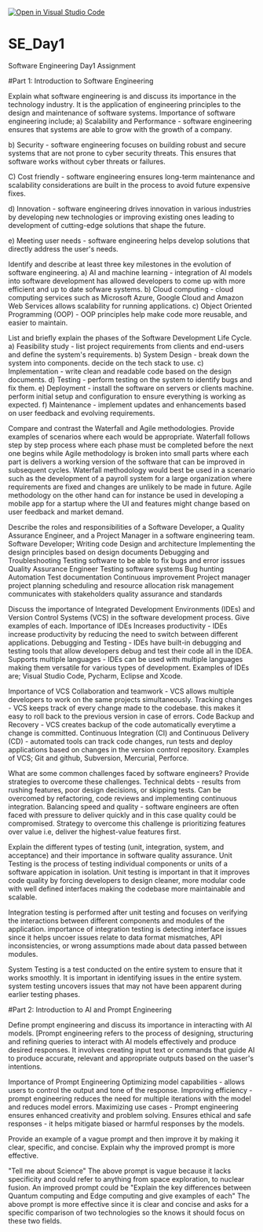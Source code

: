 [![Open in Visual Studio Code](https://classroom.github.com/assets/open-in-vscode-2e0aaae1b6195c2367325f4f02e2d04e9abb55f0b24a779b69b11b9e10269abc.svg)](https://classroom.github.com/online_ide?assignment_repo_id=18480949&assignment_repo_type=AssignmentRepo)
# SE_Day1
Software Engineering Day1 Assignment

#Part 1: Introduction to Software Engineering

Explain what software engineering is and discuss its importance in the technology industry.
It is the application of engineering principles to the design and maintenance of software systems.
Importance of software engineering include;
a) Scalability and Performance - software engineering ensures that systems are able to grow with the growth of a company.

b) Security - software engineering focuses on building robust and secure systems that are not prone to cyber security threats. This ensures that software works without cyber threats or failures.

C) Cost friendly - software engineering ensures long-term maintenance and scalability considerations are built in the process to avoid future expensive fixes.

d) Innovation - software engineering drives innovation in various industries by developing new technologies or improving existing ones leading to development of cutting-edge solutions that shape the future.

e) Meeting user needs - software engineering helps develop solutions that directly address the user's needs.

Identify and describe at least three key milestones in the evolution of software engineering.
a) AI and machine learning - integration of AI models into software development has allowed developers to come up with more efficient and up to date sofware systems.
b) Cloud computing - cloud computing services such as Microsoft Azure, Google Cloud and Amazon Web Services allows scalability for running applications.
c) Object Oriented Programming (OOP) - OOP principles help make code more reusable, and easier to maintain.

List and briefly explain the phases of the Software Development Life Cycle.
a) Feasibility study - list project requirements from clients and end-users and define the system's requirements.
b) System Design - break down the system into components. decide on the tech stack to use.
c) Implementation - write clean and readable code based on the design documents.
d) Testing - perform testing on the system to identify bugs and fix them.
e) Deployment - install the software on servers or clients machine. perform initial setup and configuration to ensure everything is working as expected.
f) Maintenance - implement updates and enhancements based on user feedback and evolving requirements.

Compare and contrast the Waterfall and Agile methodologies. Provide examples of scenarios where each would be appropriate.
Waterfall follows step by step process where each phase must be completed before the next one begins while Agile methodology is broken into small parts where each part is delivers a working version of the software that can be improved in subsequent cycles. 
Waterfall methodology would best be used in a scenario such as the development of a payroll system for a large organization where requirements are fixed and changes are unlikely to be made in future.
Agile methodology on the other hand can for instance be used in developing a mobile app for a startup where the UI and features might change based on user feedback and market demand.

Describe the roles and responsibilities of a Software Developer, a Quality Assurance Engineer, and a Project Manager in a software engineering team.
Software Developer;
   Writing code
   Design and architecture
   Implementing the design principles based on design documents
   Debugging and Troubleshooting
   Testing software to be able to fix bugs and error isssues
Quality Assurance Engineer
    Testing software systems
    Bug hunting
    Automation
    Test documentation
    Continuous improvement
Project manager
    project planning 
    scheduling and resource allocation
    risk management
    communicates with stakeholders
    quality assurance and standards

Discuss the importance of Integrated Development Environments (IDEs) and Version Control Systems (VCS) in the software development process. Give examples of each.
Importance of IDEs
Increases productivity - IDEs increase productivity by reducing the need to switch between different applications.
Debugging and Testing - IDEs have built-in debugging and testing tools that allow developers debug and test their code all in the IDEA.
Supports multiple languages - IDEs can be used with multiple languages making them versatile for various types of development.
Examples of IDEs are; Visual Studio Code, Pycharm, Eclipse and Xcode.

Importance of VCS
Collaboration and teamwork - VCS allows multiple developers to work on the same projects simultaneously.
Tracking changes - VCS keeps track of every change made to the codebase. this makes it easy to roll back to the previous version in case of errors.
Code Backup and Recovery - VCS creates backup of the code automatically everytime a change is committed.
Continuous Integration (CI) and Continuous Delivery (CD) - automated tools can track code changes, run tests and deploy applications based on changes in the version control repository.
Examples of VCS; Git and github, Subversion, Mercurial, Perforce.

What are some common challenges faced by software engineers? Provide strategies to overcome these challenges.
Technical debts - results from rushing features, poor design decisions, or skipping tests. Can be overcomed by refactoring, code reviews and implementing continuous integration.
Balancing speed and quality - software engineers are often faced with pressure to deliver quickly and in this case quality could be compromised. Strategy to overcome this challenge is prioritizing features over value i.e, deliver the highest-value features first.

Explain the different types of testing (unit, integration, system, and acceptance) and their importance in software quality assurance.
Unit Testing is the process of testing individual components or units of a software appication in isolation. Unit testing is important in that it improves code quality by forcing developers to design cleaner, more modular code with well defined interfaces making the codebase more maintainable and scalable.

Integration testing is performed after unit testing and focuses on verifying the interactions between different components and modules of the application. importance of integration testing is detecting interface issues since it helps uncoer issues relate to data format mismatches, API inconsistencies, or wrong assumptions made about data passed between modules.

System Testing is a test conducted on the entire system to ensure that it works smoothly. It is important in identifying issues in the entire system. system testing uncovers issues that may not have been apparent during earlier testing phases.


#Part 2: Introduction to AI and Prompt Engineering


Define prompt engineering and discuss its importance in interacting with AI models.
[Prompt engineering refers to the process of designing, structuring and refining queries to interact with AI models effectively and produce desired responses. It involves creating input text or commands that guide AI to produce accurate, relevant and appropriate outputs based on the uaser's intentions.

Importance of Prompt Engineering
Optimizing model capabilities - allows users to control the output and tone of the response.
Improving efficiency - prompt engineering reduces the need for multiple iterations with the model and reduces model errors.
Maximizing use cases - Prompt engineering ensures enhanced creativity and problem solving.
Ensures ethical and safe responses - it helps mitigate biased or harmful responses by the models.

Provide an example of a vague prompt and then improve it by making it clear, specific, and concise. Explain why the improved prompt is more effective.

"Tell me about Science"
The above prompt is vague because it lacks specificity and could refer to anything from space exploration, to nuclear fusion.
 An improved prompt could be "Explain the key differences between Quantum computing and Edge computing and give examples of each"
 The above prompt is more effective since it is clear and concise and asks for a specific comparison of two technologies so the knows it should focus on these two fields.


